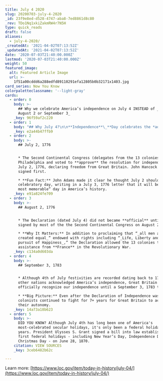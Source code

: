 ```yaml
---
title: July 4 2020
slug: 20200703-july-4-2020
_id: 23f9e8ed-d528-4747-aba8-7ed8861d8c80
_rev: TDo1Nq1xkiZakmRW4r7N5H
type: quick_reads
draft: false
aliases:
  - july-4-2020/
_createdAt: '2021-04-02T07:13:52Z'
_updatedAt: '2021-04-02T07:13:52Z'
date: '2020-07-03T21:40:00.000Z'
lastmod: '2020-07-03T21:40:00.000Z'
weight: 50
featured_image:
  alt: Featured Article Image
  url: >-
    1f51a00cddd6a288edfd89110291efa12805b0b32171x1403.jpg
card_series: Now You Know
colorpaletteclassname: '--light-gray'
cards:
  - order: 0
    body: >-
      ## Why we celebrate America’s independence on July 4 INSTEAD of _July 2,
      August 2 or September 3_
    _key: 96f59af2c220
  - order: 1
    body: "## Why July 4?\n\n**Independence**\_**Day celebrates the *adoption* of the Declaration of Independence — not its signing.**\n\nDuring the summer of 1776. the Second Continental Congress was busy at work:\n\n* **voted** for independence on July 2\n* **adopted** the Declaration of Independence on July 4\n* **signed** the document on August 2"
    _key: e2a44b47ffb9
  - order: 2
    body: >-
      ## July 2, 1776


      * The Second Continental Congress (delegates from the 13 colonies) met in
      Philadelphia and voted to **approve** the resolution for independence on
      July 2, 1776, declaring freedom from Great Britain. John Hancock later
      signed first.

      * **Fun Fact:** John Adams made it clear he thought July 2 should be the
      celebratory day, writing in a July 3, 1776 letter that it will become “the
      most memorable” day in America’s history.
    _key: e91a824fe709
  - order: 3
    body: >-
      ## August 2, 1776


      * The Declaration (dated July 4) did not became **official** until it was
      signed by most of the the Second Continental Congress on August 2, 1776.

      * **Why It Matters:** In addition to proclaiming that “_all men are
      created equal_” endowed with rights including “_Life, Liberty and the
      pursuit of Happiness_,” the Declaration allowed the 13 colonies to secure
      assistance from **France** in the Revolutionary War.
    _key: c134a0d603da
  - order: 4
    body: >-
      ## September 3, 1783


      * Although 4th of July festivities are recorded dating back to 1777, and
      other nations acknowledged America’s independence, Great Britain did not
      officially recognize our independence until a September 3, 1783 treaty.

      * **Big Picture:** Even after the Declaration of Independence was signed,
      colonists continued to fight for 7+ years for Great Britain to acknowledge
      their autonomy.
    _key: 14a73a18b623
  - order: 5
    body: >-
      DID YOU KNOW? Although July 4th has long been one of America's
      most-celebrated secular holidays, it's only been a federal holiday for 150
      years. President Ulysses S. Grant signed a bill into law establishing the
      first federal holidays - including New Year’s Day, Independence Day, and
      Christmas Day - on June 28, 1870.
    citation: VIEW SOURCES
    _key: 3ceb6482b62c

---
```

Learn more: [https://www.loc.gov/item/today-in-history/july-04/](https://www.loc.gov/item/today-in-history/july-04/)
